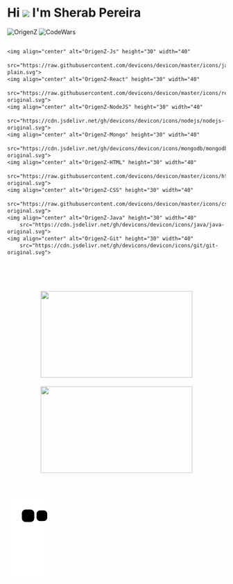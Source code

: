 <h1 align="left">Hi <img src="https://raw.githubusercontent.com/kaueMarques/kaueMarques/master/hi.gif" width="30px"> I'm
    Sherab Pereira</h1>
<p align="left"> <img src="https://komarev.com/ghpvc/?username=OrigenZ&label=Profile%20views&color=0e75b6&style=flat"
        alt="OrigenZ" />
    <img alt='CodeWars' src='https://www.codewars.com/users/OrigenZ/badges/micro' />
</p>

<div style="display: flex; align-items:center"><br>

    <img align="center" alt="OrigenZ-Js" height="30" width="40"
        src="https://raw.githubusercontent.com/devicons/devicon/master/icons/javascript/javascript-plain.svg">
    <img align="center" alt="OrigenZ-React" height="30" width="40"
        src="https://raw.githubusercontent.com/devicons/devicon/master/icons/react/react-original.svg">
    <img align="center" alt="OrigenZ-NodeJS" height="30" width="40"
        src="https://cdn.jsdelivr.net/gh/devicons/devicon/icons/nodejs/nodejs-original.svg">
    <img align="center" alt="OrigenZ-Mongo" height="30" width="40"
        src="https://cdn.jsdelivr.net/gh/devicons/devicon/icons/mongodb/mongodb-original.svg">
    <img align="center" alt="OrigenZ-HTML" height="30" width="40"
        src="https://raw.githubusercontent.com/devicons/devicon/master/icons/html5/html5-original.svg">
    <img align="center" alt="OrigenZ-CSS" height="30" width="40"
        src="https://raw.githubusercontent.com/devicons/devicon/master/icons/css3/css3-original.svg">
    <img align="center" alt="OrigenZ-Java" height="30" width="40"
        src="https://cdn.jsdelivr.net/gh/devicons/devicon/icons/java/java-original.svg">
    <img align="center" alt="OrigenZ-Git" height="30" width="40"
        src="https://cdn.jsdelivr.net/gh/devicons/devicon/icons/git/git-original.svg">
</div>
<br><br>
<br><br>
<div align="center">
    <a href="https://github.com/OrigenZ">
        <img height="200em" width="350em"
            src="https://github-readme-stats.vercel.app/api?username=OrigenZ&show_icons=true&locale=en&theme=dark" />
        <br><br>
        <img height="200em" width="350em"
            src="https://github-readme-stats.vercel.app/api/top-langs/?username=OrigenZ&layout=compact&langs_count=7&theme=dark" />
</div>
<br><br>


![Snake animation](https://github.com/OrigenZ/OrigenZ/blob/output/github-contribution-grid-snake.svg)
